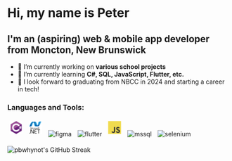 <style>
.container {
  position: relative;
}

.container::before {
  content: "";
  position: absolute;
  top: 0;
  left: 0;
  right: 0;
  bottom: 0;
  background-image: url("https://images.unsplash.com/photo-1556648011-e01aca870a81?ixlib=rb-4.0.3&ixid=M3wxMjA3fDB8MHxwaG90by1wYWdlfHx8fGVufDB8fHx8fA%3D%3D&auto=format&fit=crop&w=1887&q=80");
  background-repeat: no-repeat;
  background-size: cover;
  opacity: 0.5;
  z-index: -1;
}

.languages-tools img {
  width: 30px;
  height: 30px;
  margin: 5px;
}
</style>

<div class="container">
  <h1>Hi, my name is Peter</h1>
  <h2>I'm an (aspiring) web & mobile app developer from Moncton, New Brunswick</h2>

  - 🔭 I’m currently working on **various school projects**
  - 🌱 I’m currently learning **C#, SQL, JavaScript, Flutter, etc.**
  - 🤝 I look forward to graduating from NBCC in 2024 and starting a career in tech!

  <h3>Languages and Tools:</h3>
  <div class="languages-tools">
    <img src="https://raw.githubusercontent.com/devicons/devicon/master/icons/csharp/csharp-original.svg" alt="csharp">
    <img src="https://raw.githubusercontent.com/devicons/devicon/master/icons/dot-net/dot-net-original-wordmark.svg" alt="dotnet">
    <img src="https://www.vectorlogo.zone/logos/figma/figma-icon.svg" alt="figma">
    <img src="https://www.vectorlogo.zone/logos/flutterio/flutterio-icon.svg" alt="flutter">
    <img src="https://raw.githubusercontent.com/devicons/devicon/master/icons/javascript/javascript-original.svg" alt="javascript">
    <img src="https://www.svgrepo.com/show/303229/microsoft-sql-server-logo.svg" alt="mssql">
    <img src="https://raw.githubusercontent.com/detain/svg-logos/780f25886640cef088af994181646db2f6b1a3f8/svg/selenium-logo.svg" alt="selenium">
  </div>
  
  ![pbwhynot's GitHub Streak](https://github-readme-streak-stats.herokuapp.com/?user=pbwhynot)
</div>







